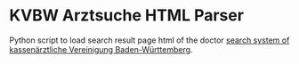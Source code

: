 # KVBW Arztsuche HTML Parser

Python script to load search result page html of the doctor [search system of kassenärztliche Vereinigung Baden-Württemberg](https://www.arztsuche-bw.de).
